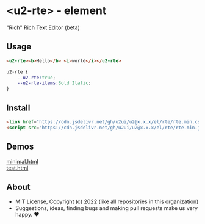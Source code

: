 # &lt;u2-rte&gt; - element
"Rich" Rich Text Editor (beta)

## Usage

```html
<u2-rte><b>Hello</b> <i>world</i></u2-rte>
```

```css
u2-rte {
    --u2-rte:true;
    --u2-rte-items:Bold Italic;
}
```

## Install

```html
<link href="https://cdn.jsdelivr.net/gh/u2ui/u2@x.x.x/el/rte/rte.min.css" rel=stylesheet>
<script src="https://cdn.jsdelivr.net/gh/u2ui/u2@x.x.x/el/rte/rte.min.js" type=module></script>
```

## Demos

[minimal.html](http://gcdn.li/u2ui/u2@main/el/rte/tests/minimal.html)  
[test.html](http://gcdn.li/u2ui/u2@main/el/rte/tests/test.html)  

## About

- MIT License, Copyright (c) 2022 <u2> (like all repositories in this organization) <br>
- Suggestions, ideas, finding bugs and making pull requests make us very happy. ♥

